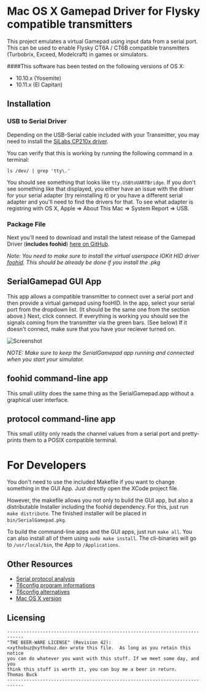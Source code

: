 # Mac OS X Gamepad Driver for Flysky compatible transmitters

This project emulates a virtual Gamepad using input data from a serial port. This can be used to enable Flysky CT6A / CT6B compatible transmitters (Turbobrix, Exceed, Modelcraft) in games or simulators.

####This software has been tested on the following versions of OS X: 
 * 10.10.x (Yosemite)
 * 10.11.x (El Capitan)

## Installation
### USB to Serial Driver
Depending on the USB-Serial cable included with your Transmitter, you may need to install the [SiLabs CP210x driver](https://www.silabs.com/products/mcu/Pages/USBtoUARTBridgeVCPDrivers.aspx).

You can verify that this is working by running the following command in a terminal:

`ls /dev/ | grep 'tty\.'`

You should see something that looks like `tty.USBtoUARTBridge`. If you don't see something like that displayed, you either have an issue with the driver for your serial adapter (try reinstalling it) or you have a different serial adapter and you'll need to find the drivers for that. To see what adapter is registring with OS X, Apple => About This Mac => System Report => USB.

### Package File
Next you'll need to download and install the latest release of the Gamepad Driver (**includes foohid**) [here on GitHub](https://github.com/xythobuz/SerialGamepad/releases). 

_Note: You need to make sure to install the virtual userspace IOKit HID driver [foohid](https://github.com/unbit/foohid). This should be already be done if you install the .pkg_

## SerialGamepad GUI App

This app allows a compatible transmitter to connect over a serial port and then provide a virtual gamepad using fooHID. In the app, select your serial port from the dropdown list. (It should be the same one from the section above.) Next, click connect. If everything is working you should see the signals coming from the transmitter via the green bars. (See below) If it doesn't connect, make sure that you have your reciever turned on. 

![Screenshot](https://i.imgur.com/x0hnWq5.png)

_NOTE: Make sure to keep the SerialGamepad app running and connected when you start your simulator._

## foohid command-line app

This small utility does the same thing as the SerialGamepad.app without a graphical user interface.

## protocol command-line app

This small utility only reads the channel values from a serial port and pretty-prints them to a POSIX compatible terminal.

# For Developers

You don't need to use the included Makefile if you want to change something in the GUI App. Just directly open the XCode project file.

However, the makefile allows you not only to build the GUI app, but also a distributable Installer including the foohid dependency. For this, just run `make distribute`. The finished installer will be placed in `bin/SerialGamepad.pkg`.

To build the command-line apps and the GUI apps, just run `make all`. You can also install all of them using `sudo make install`. The cli-binaries will go to `/usr/local/bin`, the App to `/Applications`.

## Other Resources

 * [Serial protocol analysis](http://www.rcgroups.com/forums/showpost.php?p=11384029&postcount=79)
 * [T6config program informations](http://www.mycoolheli.com/t6config.html)
 * [T6config alternatives](http://www.mycoolheli.com/t6Alternate.html)
 * [Mac OS X version](http://www.zenoshrdlu.com/turborix/)

## Licensing

    ----------------------------------------------------------------------------
    "THE BEER-WARE LICENSE" (Revision 42):
    <xythobuz@xythobuz.de> wrote this file.  As long as you retain this notice
    you can do whatever you want with this stuff. If we meet some day, and you
    think this stuff is worth it, you can buy me a beer in return.   Thomas Buck
    ----------------------------------------------------------------------------

